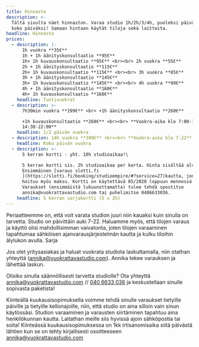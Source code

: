 ```yaml
---
title: Hinnasto
description: >-
  Tältä sivulta näet hinnaston. Varaa studio 1h/2h/3/4h, puoleksi päivää tai
  koko päiväksi! Samaan hintaan käytät tiloja sekä laitteita.
headline: Hinnasto
prices:
  - description: |-
      1h vuokra **35€**
      1h + 1h äänityskonsultaatio **95€**
      1h+ 1h kuvauskonsultaatio **95€** <br><br> 2h vuokra **55€**
      2h + 1h äänityskonsultaatio **115€**
      2h+ 1h kuvauskonsultaatio **115€** ​<br><br> 3h vuokra **85€**
      3h + 1h äänityskonsultaatio **145€**
      3h+ 1h kuvauskonsultaatio **145€** ​<br><br> 4h vuokra **99€**
      4h + 1h äänityskonsultaatio **160€**
      4h+ 1h kuvauskonsultaatio **160€**
    headline: Tuntivuokrat
  - description: >-
      7h30min vuokra **199€** <br> +1h äänityskonsultaatio **260€**

      +1h kuvauskonsultaatio **260€** ​<br><br> **Vuokra-aika klo 7:00-14:30 tai
      14:30-22:00**
    headline: 1/2 päivän vuokra
  - description: 14h vuokra **399€** <br><br> **Vuokra-aika klo 7-22** <br><br>
    headline: Koko päivän vuokra
  - description: >-
      5 kerran kortti - yht. 10h studioaikaa!\

      5 kerran kortti sis. 2h studioaikaa per kerta. Hinta sisältää alv.
      Ensimmäinen [varaus slotti.fi
      ](https://slotti.fi/booking/studioempire/#?service=27)kautta, jonka kautta
      hoituu myös maksu. Kortti on käytettävä 05/2020 loppuun mennessä.
      Varaukset (ensimmäistä lukuunottamatta) tulee tehdä spostitse
      annika@vuokrattavastudio.com tai puhelimitse 0406633036.
    headline: 5 kerran sarjakortti (5 x 2h)
---
```

Periaatteemme on, että voit varata studion juuri niin kauaksi kuin sinulla on tarvetta. Studio on päivittäin auki 7-22.
Haluamme myös, että tilojen varaus ja käyttö olisi mahdollisimman vaivatonta, joten tilojen varaaminen tapahtumaa sähköisen ajanvarausjärjestelmän kautta ja kulku tiloihin älylukon avulla. Sarja

Jos olet yritysasiakas ja haluat vuokrata studiota laskuttamalla, niin otathan yhteyttä (<a href="mailto:annika@vuokrattavastudio.com">annika@vuokrattavastudio.com</a>). Annika tekee varauksen ja lähettää laskun.

Olisiko sinulla säännöllisesti tarvetta studiolle? Ota yhteyttä <a href="mailto:annika@vuokrattavastudio.com">annika@vuokrattavastudio.com</a> // <a href="tel:+358 40 6633 036">040 6633 036</a> ja keskustellaan sinulle sopivasta paketista!

Kiinteällä kuukausisopimuksella voimme tehdä sinulle varaukset tietyille päiville ja tietyille kellonajoille, niin, että studio on aina silloin vain sinun käytössäsi. Studion varaaminen ja varausten siirtäminen tapahtuu aina henkilökunnan kautta. Laitathan meille siis hyvissä ajoin sähköpostia tai soita!
Kiinteässä kuukausisopimuksessa on 1kk irtisanomisaika siitä päivästä lähtien kun se on tehty kirjallisesti osoitteeseen <a href="mailto:annika@vuokrattavastudio.com">annika@vuokrattavastudio.com</a>

